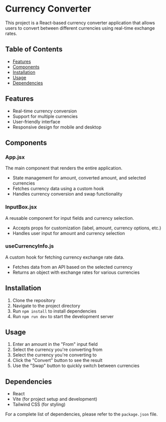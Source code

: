# Currency Converter

This project is a React-based currency converter application that allows users to convert between different currencies using real-time exchange rates.

## Table of Contents

- [Features](#features)
- [Components](#components)
- [Installation](#installation)
- [Usage](#usage)
- [Dependencies](#dependencies)

## Features

- Real-time currency conversion
- Support for multiple currencies
- User-friendly interface
- Responsive design for mobile and desktop

## Components

### App.jsx

The main component that renders the entire application.

- State management for amount, converted amount, and selected currencies
- Fetches currency data using a custom hook
- Handles currency conversion and swap functionality

### InputBox.jsx

A reusable component for input fields and currency selection.

- Accepts props for customization (label, amount, currency options, etc.)
- Handles user input for amount and currency selection

### useCurrencyInfo.js

A custom hook for fetching currency exchange rate data.

- Fetches data from an API based on the selected currency
- Returns an object with exchange rates for various currencies

## Installation

1. Clone the repository
2. Navigate to the project directory
3. Run `npm install` to install dependencies
4. Run `npm run dev` to start the development server

## Usage

1. Enter an amount in the "From" input field
2. Select the currency you're converting from
3. Select the currency you're converting to
4. Click the "Convert" button to see the result
5. Use the "Swap" button to quickly switch between currencies

## Dependencies

- React
- Vite (for project setup and development)
- Tailwind CSS (for styling)

For a complete list of dependencies, please refer to the `package.json` file.
